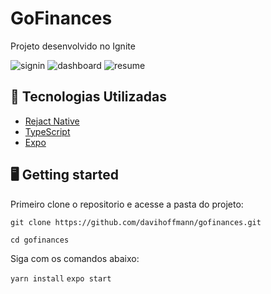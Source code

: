 # GoFinances

Projeto desenvolvido no Ignite

![signin](https://user-images.githubusercontent.com/5316112/127385831-f3212066-1891-41fe-b9ff-13990a68307c.png)
![dashboard](https://user-images.githubusercontent.com/5316112/127385838-b89a2e6f-ebae-4ef0-b83a-175eefd56e68.png)
![resume](https://user-images.githubusercontent.com/5316112/127385847-f38fcbb0-576b-4f49-ab9a-6326bc4fceee.png)


## 🚀 Tecnologias Utilizadas

 - [Rejact Native](https://reactnative.dev/)
 - [TypeScript](https://www.typescriptlang.org/)
 - [Expo](https://expo.io/)

## 🖥 Getting started

Primeiro clone o repositorio e acesse a pasta do projeto:

`` git clone https://github.com/davihoffmann/gofinances.git ``

`` cd gofinances ``

Siga com os comandos abaixo:

`` yarn install ``
`` expo start ``
